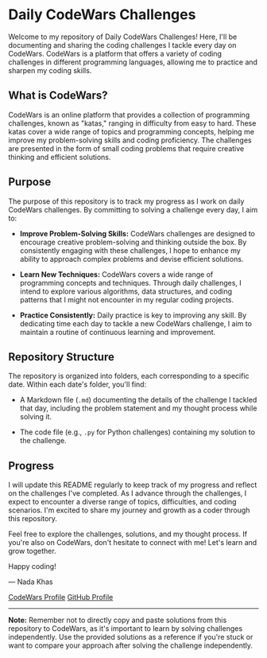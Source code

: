 # Daily CodeWars Challenges

Welcome to my repository of Daily CodeWars Challenges! Here, I'll be documenting and sharing the coding challenges I tackle every day on CodeWars. CodeWars is a platform that offers a variety of coding challenges in different programming languages, allowing me to practice and sharpen my coding skills.

## What is CodeWars?

CodeWars is an online platform that provides a collection of programming challenges, known as "katas," ranging in difficulty from easy to hard. These katas cover a wide range of topics and programming concepts, helping me improve my problem-solving skills and coding proficiency. The challenges are presented in the form of small coding problems that require creative thinking and efficient solutions.

## Purpose

The purpose of this repository is to track my progress as I work on daily CodeWars challenges. By committing to solving a challenge every day, I aim to:

- **Improve Problem-Solving Skills:** CodeWars challenges are designed to encourage creative problem-solving and thinking outside the box. By consistently engaging with these challenges, I hope to enhance my ability to approach complex problems and devise efficient solutions.

- **Learn New Techniques:** CodeWars covers a wide range of programming concepts and techniques. Through daily challenges, I intend to explore various algorithms, data structures, and coding patterns that I might not encounter in my regular coding projects.

- **Practice Consistently:** Daily practice is key to improving any skill. By dedicating time each day to tackle a new CodeWars challenge, I aim to maintain a routine of continuous learning and improvement.

## Repository Structure

The repository is organized into folders, each corresponding to a specific date. Within each date's folder, you'll find:

- A Markdown file (`.md`) documenting the details of the challenge I tackled that day, including the problem statement and my thought process while solving it.

- The code file (e.g., `.py` for Python challenges) containing my solution to the challenge.

## Progress

I will update this README regularly to keep track of my progress and reflect on the challenges I've completed. As I advance through the challenges, I expect to encounter a diverse range of topics, difficulties, and coding scenarios. I'm excited to share my journey and growth as a coder through this repository.

Feel free to explore the challenges, solutions, and my thought process. If you're also on CodeWars, don't hesitate to connect with me! Let's learn and grow together.

Happy coding!

— Nada Khas

[CodeWars Profile](https://www.codewars.com/users/Kukomoo)
[GitHub Profile](https://github.com/Kukomoo)

---

**Note:** Remember not to directly copy and paste solutions from this repository to CodeWars, as it's important to learn by solving challenges independently. Use the provided solutions as a reference if you're stuck or want to compare your approach after solving the challenge independently.
